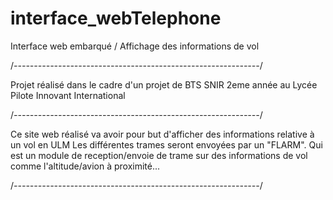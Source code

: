 # interface_webTelephone
Interface web embarqué / Affichage des informations de vol

/*-------------------------------------------------------------*/

Projet réalisé dans le cadre d'un projet de BTS SNIR 2eme année au Lycée Pilote Innovant International

/*-------------------------------------------------------------*/

Ce site web réalisé va avoir pour but d'afficher des informations relative à un vol en ULM
Les différentes trames seront envoyées par un "FLARM". Qui est un module de reception/envoie de trame
sur des informations de vol comme l'altitude/avion à proximité...

/*-------------------------------------------------------------*/




